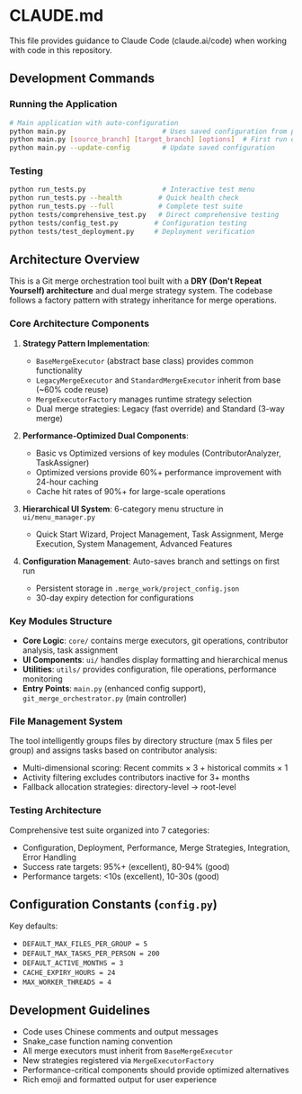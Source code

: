 # CLAUDE.md

This file provides guidance to Claude Code (claude.ai/code) when working with code in this repository.

## Development Commands

### Running the Application
```bash
# Main application with auto-configuration
python main.py                        # Uses saved configuration from previous runs
python main.py [source_branch] [target_branch] [options]  # First run or manual override
python main.py --update-config        # Update saved configuration
```

### Testing
```bash
python run_tests.py                   # Interactive test menu
python run_tests.py --health         # Quick health check
python run_tests.py --full           # Complete test suite
python tests/comprehensive_test.py   # Direct comprehensive testing
python tests/config_test.py         # Configuration testing
python tests/test_deployment.py     # Deployment verification
```

## Architecture Overview

This is a Git merge orchestration tool built with a **DRY (Don't Repeat Yourself) architecture** and dual merge strategy system. The codebase follows a factory pattern with strategy inheritance for merge operations.

### Core Architecture Components

1. **Strategy Pattern Implementation**:
   - `BaseMergeExecutor` (abstract base class) provides common functionality
   - `LegacyMergeExecutor` and `StandardMergeExecutor` inherit from base (~60% code reuse)
   - `MergeExecutorFactory` manages runtime strategy selection
   - Dual merge strategies: Legacy (fast override) and Standard (3-way merge)

2. **Performance-Optimized Dual Components**:
   - Basic vs Optimized versions of key modules (ContributorAnalyzer, TaskAssigner)
   - Optimized versions provide 60%+ performance improvement with 24-hour caching
   - Cache hit rates of 90%+ for large-scale operations

3. **Hierarchical UI System**: 6-category menu structure in `ui/menu_manager.py`
   - Quick Start Wizard, Project Management, Task Assignment, Merge Execution, System Management, Advanced Features

4. **Configuration Management**: Auto-saves branch and settings on first run
   - Persistent storage in `.merge_work/project_config.json`
   - 30-day expiry detection for configurations

### Key Modules Structure

- **Core Logic**: `core/` contains merge executors, git operations, contributor analysis, task assignment
- **UI Components**: `ui/` handles display formatting and hierarchical menus  
- **Utilities**: `utils/` provides configuration, file operations, performance monitoring
- **Entry Points**: `main.py` (enhanced config support), `git_merge_orchestrator.py` (main controller)

### File Management System

The tool intelligently groups files by directory structure (max 5 files per group) and assigns tasks based on contributor analysis:
- Multi-dimensional scoring: Recent commits × 3 + historical commits × 1
- Activity filtering excludes contributors inactive for 3+ months
- Fallback allocation strategies: directory-level → root-level

### Testing Architecture

Comprehensive test suite organized into 7 categories:
- Configuration, Deployment, Performance, Merge Strategies, Integration, Error Handling
- Success rate targets: 95%+ (excellent), 80-94% (good)
- Performance targets: <10s (excellent), 10-30s (good)

## Configuration Constants (`config.py`)

Key defaults:
- `DEFAULT_MAX_FILES_PER_GROUP = 5`
- `DEFAULT_MAX_TASKS_PER_PERSON = 200`
- `DEFAULT_ACTIVE_MONTHS = 3`
- `CACHE_EXPIRY_HOURS = 24`
- `MAX_WORKER_THREADS = 4`

## Development Guidelines

- Code uses Chinese comments and output messages
- Snake_case function naming convention
- All merge executors must inherit from `BaseMergeExecutor`
- New strategies registered via `MergeExecutorFactory`
- Performance-critical components should provide optimized alternatives
- Rich emoji and formatted output for user experience